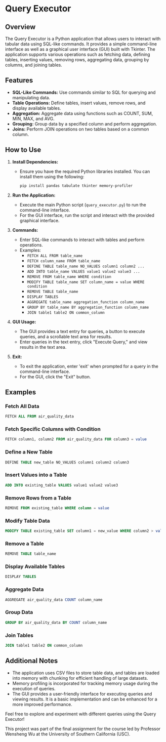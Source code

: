 # Query Executor

## Overview
The Query Executor is a Python application that allows users to interact with tabular data using SQL-like commands. It provides a simple command-line interface as well as a graphical user interface (GUI) built with Tkinter. The application supports various operations such as fetching data, defining tables, inserting values, removing rows, aggregating data, grouping by columns, and joining tables.

## Features
- **SQL-Like Commands:** Use commands similar to SQL for querying and manipulating data.
- **Table Operations:** Define tables, insert values, remove rows, and display available tables.
- **Aggregation:** Aggregate data using functions such as COUNT, SUM, MIN, MAX, and AVG.
- **Grouping:** Group data by a specified column and perform aggregation.
- **Joins:** Perform JOIN operations on two tables based on a common column.

## How to Use
1. **Install Dependencies:**
   - Ensure you have the required Python libraries installed. You can install them using the following:
     ```bash
     pip install pandas tabulate tkinter memory-profiler
     ```

2. **Run the Application:**
   - Execute the main Python script (`query_executor.py`) to run the command-line interface.
   - For the GUI interface, run the script and interact with the provided graphical interface.

3. **Commands:**
   - Enter SQL-like commands to interact with tables and perform operations.
   - Examples:
     - `FETCH ALL FROM table_name`
     - `FETCH column_name FROM table_name`
     - `DEFINE TABLE table_name NO_VALUES column1 column2 ...`
     - `ADD INTO table_name VALUES value1 value2 value3 ...`
     - `REMOVE FROM table_name WHERE condition`
     - `MODIFY TABLE table_name SET column_name = value WHERE condition`
     - `REMOVE TABLE table_name`
     - `DISPLAY TABLES`
     - `AGGREGATE table_name aggregation_function column_name`
     - `GROUP BY table_name BY aggregation_function column_name`
     - `JOIN table1 table2 ON common_column`

4. **GUI Usage:**
   - The GUI provides a text entry for queries, a button to execute queries, and a scrollable text area for results.
   - Enter queries in the text entry, click "Execute Query," and view results in the text area.

5. **Exit:**
   - To exit the application, enter 'exit' when prompted for a query in the command-line interface.
   - For the GUI, click the "Exit" button.

## Examples
### Fetch All Data
```sql
FETCH ALL FROM air_quality_data
```

### Fetch Specific Columns with Condition
```sql
FETCH column1, column2 FROM air_quality_data FOR column3 = value
```

### Define a New Table
```sql
DEFINE TABLE new_table NO_VALUES column1 column2 column3
```

### Insert Values into a Table
```sql
ADD INTO existing_table VALUES value1 value2 value3
```

### Remove Rows from a Table
```sql
REMOVE FROM existing_table WHERE column = value
```

### Modify Table Data
```sql
MODIFY TABLE existing_table SET column1 = new_value WHERE column2 > value
```

### Remove a Table
```sql
REMOVE TABLE table_name
```

### Display Available Tables
```sql
DISPLAY TABLES
```

### Aggregate Data
```sql
AGGREGATE air_quality_data COUNT column_name
```

### Group Data
```sql
GROUP BY air_quality_data BY COUNT column_name
```

### Join Tables
```sql
JOIN table1 table2 ON common_column
```

## Additional Notes
- The application uses CSV files to store table data, and tables are loaded into memory with chunking for efficient handling of large datasets.
- Memory profiling is incorporated for tracking memory usage during the execution of queries.
- The GUI provides a user-friendly interface for executing queries and viewing results. It is a basic implementation and can be enhanced for a more improved performance.

Feel free to explore and experiment with different queries using the Query Executor!

This project was part of the final assignment for the course led by Professor Wensheng Wu at the University of Southern California (USC).
